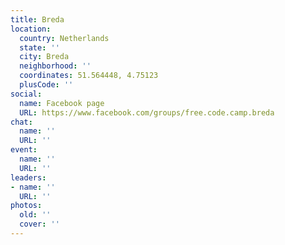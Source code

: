 ```yaml
---
title: Breda
location:
  country: Netherlands
  state: ''
  city: Breda
  neighborhood: ''
  coordinates: 51.564448, 4.75123
  plusCode: ''
social:
  name: Facebook page
  URL: https://www.facebook.com/groups/free.code.camp.breda
chat:
  name: ''
  URL: ''
event:
  name: ''
  URL: ''
leaders:
- name: ''
  URL: ''
photos:
  old: ''
  cover: ''
---
```

